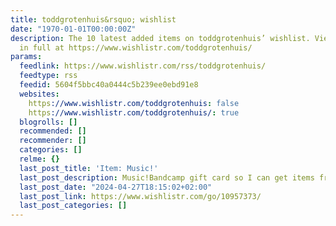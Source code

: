 ```yaml
---
title: toddgrotenhuis&rsquo; wishlist
date: "1970-01-01T00:00:00Z"
description: The 10 latest added items on toddgrotenhuis’ wishlist. View the list
  in full at https://www.wishlistr.com/toddgrotenhuis/
params:
  feedlink: https://www.wishlistr.com/rss/toddgrotenhuis/
  feedtype: rss
  feedid: 5604f5bbc40a0444c5b239ee0ebd91e8
  websites:
    https://www.wishlistr.com/toddgrotenhuis: false
    https://www.wishlistr.com/toddgrotenhuis/: true
  blogrolls: []
  recommended: []
  recommender: []
  categories: []
  relme: {}
  last_post_title: 'Item: Music!'
  last_post_description: Music!Bandcamp gift card so I can get items from my wishlist
  last_post_date: "2024-04-27T18:15:02+02:00"
  last_post_link: https://www.wishlistr.com/go/10957373/
  last_post_categories: []
---
```


